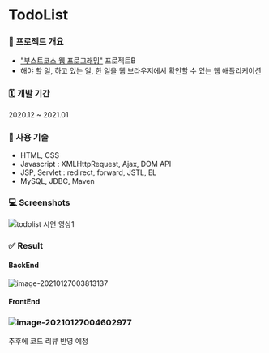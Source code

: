 # TodoList
### 🔎 프로젝트 개요

- ["부스트코스 웹 프로그래밍"](https://www.boostcourse.org/web316) 프로젝트B
- 해야 할 일, 하고 있는 일, 한 일을 웹 브라우저에서 확인할 수 있는 웹 애플리케이션



### 🗓️ 개발 기간

   2020.12 ~ 2021.01



### 📖 사용 기술

- HTML, CSS
- Javascript : XMLHttpRequest, Ajax, DOM API
- JSP, Servlet : redirect, forward, JSTL, EL
- MySQL, JDBC, Maven



### 💻 Screenshots

![todolist 시연 영상1](https://user-images.githubusercontent.com/57345435/105869000-1f093980-603a-11eb-98f7-616bc062af8f.gif)



### :white_check_mark: Result

#### BackEnd

![image-20210127003813137](C:\Users\User\AppData\Roaming\Typora\typora-user-images\image-20210127003813137.png)



#### FrontEnd

### ![image-20210127004602977](C:\Users\User\AppData\Roaming\Typora\typora-user-images\image-20210127004602977.png)



추후에 코드 리뷰 반영 예정
